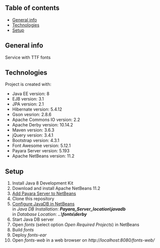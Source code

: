 ## Table of contents
* [General info](#general-info)
* [Technologies](#technologies)
* [Setup](#setup)

## General info
Service with TTF fonts

## Technologies
Project is created with:
* Java EE version: 8
* EJB version: 3.1
* JPA version: 2.1
* Hibernate version: 5.4.12
* Gson vesrion: 2.8.6
* Apache Commons IO version: 2.2
* Apache Derby version: 10.14.2
* Maven version: 3.6.3
* jQuery version: 3.4.1
* Bootstrap version: 4.3.1
* Font Awesome version: 5.12.1
* Payara Server version: 5.193
* Apache NetBeans version: 11.2

## Setup
1. Install Java 8 Development Kit
2. Download and install Apache NetBeans 11.2
3. [Add Payara Server to NetBeans](https://blog.payara.fish/adding-payara-server-to-netbeans)
4. Clone this repository
5. [Configure JavaDB in NetBeans](https://web.csulb.edu/~mopkins/cecs323/netbeans.shtml)  
in *Java DB Installation*: **_Payara_Server_location\javadb_**  
in *Database Location*: **_..\fonts\derby_**
6. Start Java DB server
7. Open *fonts* (select option *Open Required Projects*) in NetBeans
8. Build *fonts*
9. Deploy *fonts-ear*
10. Open *fonts-web* in a web browser on *http://localhost:8080/fonts-web/*
